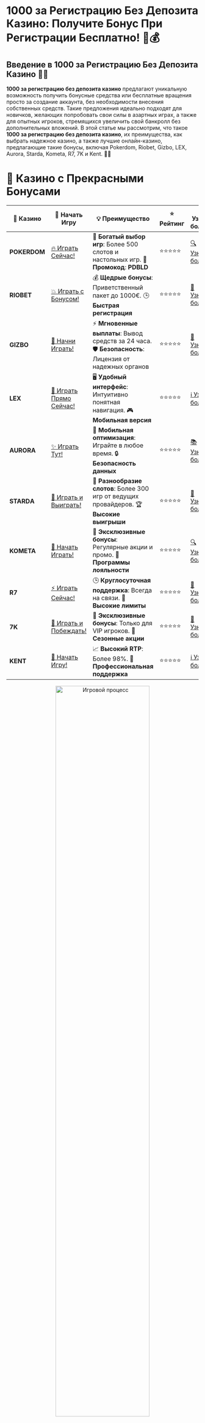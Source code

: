 # **1000 за Регистрацию Без Депозита Казино: Получите Бонус При Регистрации Бесплатно! 🎉💰**

## Введение в **1000 за Регистрацию Без Депозита Казино** 🎲✨

**1000 за регистрацию без депозита казино** предлагают уникальную возможность получить бонусные средства или бесплатные вращения просто за создание аккаунта, без необходимости внесения собственных средств. Такие предложения идеально подходят для новичков, желающих попробовать свои силы в азартных играх, а также для опытных игроков, стремящихся увеличить свой банкролл без дополнительных вложений. В этой статье мы рассмотрим, что такое **1000 за регистрацию без депозита казино**, их преимущества, как выбрать надежное казино, а также лучшие онлайн-казино, предлагающие такие бонусы, включая Pokerdom, Riobet, Gizbo, LEX, Aurora, Starda, Kometa, R7, 7K и Kent. 🚀💡

# 🌟 Казино с Прекрасными Бонусами

| 🎲 **Казино** | 🔗 **Начать Игру** | 💡 **Преимущество** | ⭐ **Рейтинг** | 🔗 **Узнать больше** | 🆕 **Новая информация** |
|--------------|---------------------|---------------------|----------------|----------------------|-------------------------|
| **POKERDOM**  | [🔥 Играть Сейчас!](https://brandplay.link/4k77v2yx) | 🎉 **Богатый выбор игр**: Более 500 слотов и настольных игр. 🎁 **Промокод**: **PDBLD** | ⭐⭐⭐⭐⭐ | [🔍 Узнать больше](https://brandplay.link/4k77v2yx) | 🏆 **Победители турниров** получают эксклюзивные подарки! |
| **RIOBET**    | [💥 Играть с Бонусом!](https://brandplay.link/7xBLTPyj) | 💰 **Щедрые бонусы**: Приветственный пакет до 1000€. 🕒 **Быстрая регистрация** | ⭐⭐⭐⭐⭐ | [📖 Узнать больше](https://brandplay.link/7xBLTPyj) | 💬 **Поддержка 24/7** для комфортной игры в любое время! |
| **GIZBO**     | [🚀 Начни Играть!](https://brandplay.link/bprXw4YV) | ⚡ **Мгновенные выплаты**: Вывод средств за 24 часа. 🛡️ **Безопасность**: Лицензия от надежных органов | ⭐⭐⭐⭐⭐ | [📝 Узнать больше](https://brandplay.link/bprXw4YV) | 🔒 **SSL-шифрование** для максимальной безопасности данных игроков. |
| **LEX**       | [💎 Играть Прямо Сейчас!](https://brandplay.link/zW4hdDFV) | 🖥️ **Удобный интерфейс**: Интуитивно понятная навигация. 🎮 **Мобильная версия** | ⭐⭐⭐⭐⭐ | [ℹ️ Узнать больше](https://brandplay.link/zW4hdDFV) | 📱 **Поддержка всех мобильных устройств** для удобства игры в любом месте. |
| **AURORA**    | [✨ Играть Тут!](https://10trafic-stat2.com/click/668546556bcc6313411604bd/6766/13032/subaccount) | 📱 **Мобильная оптимизация**: Играйте в любое время. 🔒 **Безопасность данных** | ⭐⭐⭐⭐⭐ | [📚 Узнать больше](https://10trafic-stat2.com/click/668546556bcc6313411604bd/6766/13032/subaccount) | 🌍 **Международная лицензия** на деятельность в разных странах. |
| **STARDА**    | [🎉 Играть и Выиграть!](https://brandplay.link/fB7xwRFL) | 🎰 **Разнообразие слотов**: Более 300 игр от ведущих провайдеров. 🏆 **Высокие выигрыши** | ⭐⭐⭐⭐⭐ | [🔎 Узнать больше](https://brandplay.link/fB7xwRFL) | 🎉 **Ежемесячные турниры** с крупными призами! |
| **KOMETA**    | [🎁 Начать Играть!](https://brandplay.link/8ZymQJV8) | 🎁 **Эксклюзивные бонусы**: Регулярные акции и промо. 🔄 **Программы лояльности** | ⭐⭐⭐⭐⭐ | [🔍 Узнать больше](https://brandplay.link/8ZymQJV8) | 🌟 **Персонализированные предложения** для долгосрочных игроков. |
| **R7**        | [⚡ Играть Сейчас!](https://brandplay.link/bMd3Yjsw) | 🕒 **Круглосуточная поддержка**: Всегда на связи. 💸 **Высокие лимиты** | ⭐⭐⭐⭐⭐ | [📖 Узнать больше](https://brandplay.link/bMd3Yjsw) | 🎯 **Рейтинг игроков** для лучших участников. |
| **7K**        | [🎯 Играть и Побеждать!](https://brandplay.link/BvQyFShp) | 🌟 **Эксклюзивные бонусы**: Только для VIP игроков. 🎉 **Сезонные акции** | ⭐⭐⭐⭐⭐ | [📝 Узнать больше](https://brandplay.link/BvQyFShp) | 🥇 **Особые привилегии** для постоянных игроков. |
| **KENT**      | [🔑 Начать Игру!](https://brandplay.link/Fv2WP3js) | 📈 **Высокий RTP**: Более 98%. 💼 **Профессиональная поддержка** | ⭐⭐⭐⭐⭐ | [ℹ️ Узнать больше](https://brandplay.link/Fv2WP3js) | 💬 **Поддержка на нескольких языках** для удобства игроков. |

<div align="center"> <img src="https://i.pinimg.com/originals/1d/b3/25/1db325483acbe642c6d4e6fdd73a4988.gif" alt="Игровой процесс" width="70%"> </div>
---

# 🚀 Быстрые Выигрыши и Поддержка

| 🎲 **Казино** | 🔗 **Начать Игру** | 💡 **Преимущество** | ⭐ **Рейтинг** | 🔗 **Узнать больше** | 🆕 **Новая информация** |
|--------------|---------------------|---------------------|----------------|----------------------|-------------------------|
| **GAMA**      | [🎯 Играть Прямо Сейчас!](https://brandplay.link/j6NMKsDz) | 🔍 **Интуитивный интерфейс**: Легкость использования. 🏅 **Престижные турниры** | ⭐⭐⭐⭐☆ | [🔎 Узнать больше](https://brandplay.link/j6NMKsDz) | 🏆 **Турниры с большими призами** каждый месяц. |
| **ONION**     | [💥 Играть и Выигрывать!](https://brandplay.link/zBGRVpQ9) | 🤑 **Низкие ставки**: Идеально для начинающих. 🔄 **Быстрые выводы** | ⭐⭐⭐⭐☆ | [🔍 Узнать больше](https://brandplay.link/zBGRVpQ9) | 🎮 **Казино для новичков** с простыми правилами. |
| **ЧЕМПИОН**   | [🏅 Играть в Турнире!](https://temon-gter.cfd/go/lRq?p80412p304504pcc44t17455) | 🏅 **Лояльная программа**: Награды за активность. 🎁 **Ежемесячные бонусы** | ⭐⭐⭐⭐☆ | [📖 Узнать больше](https://temon-gter.cfd/go/lRq?p80412p304504pcc44t17455) | 🥇 **Турниры и лояльность** — каждый шаг вознаграждается. |
| **VAVADA**    | [🚀 Играть Без Ожидания!](https://vavadapartner.pro/?promo=ea5c9275-6854-4505-94fc-95ab18221945-linkb2) | 🚀 **Быстрая регистрация**: Начните играть мгновенно. 🔐 **Безопасные транзакции** | ⭐⭐⭐⭐☆ | [📝 Узнать больше](https://vavadapartner.pro/?promo=ea5c9275-6854-4505-94fc-95ab18221945-linkb2) | 🏆 **Программа для новых игроков** с бонусами за регистрацию. |
| **FRIENDS**   | [🎉 Играть и Развлекаться!](https://gofriends.mba/linkb2) | 🤝 **Социальные игры**: Играйте с друзьями. 🌐 **Мультиплатформенность** | ⭐⭐⭐⭐☆ | [ℹ️ Узнать больше](https://gofriends.mba/linkb2) | 🎮 **Играйте с друзьями** и зарабатывайте бонусы за совместные действия. |
| **1WIN**      | [⚡ Играть и Выигрывать!](https://brandplay.link/smXVpBbG) | 🏆 **Спортивные ставки**: Широкий выбор видов спорта. 💵 **Высокие коэффициенты** | ⭐⭐⭐⭐☆ | [📚 Узнать больше](https://brandplay.link/smXVpBbG) | ⚽ **Бонусы на спортивные ставки** для активных игроков. |
| **DRIP**      | [💥 Играть Сразу!](https://drp-ircp01.com/c07e6a3db) | 🌐 **Инновационные игры**: Новейшие игровые технологии. 🛡️ **Высокая безопасность** | ⭐⭐⭐⭐☆ | [🔎 Узнать больше](https://drp-ircp01.com/c07e6a3db) | 🔧 **Инновационные функции** для удобства игры. |
| **JOYCASINO** | [🎰 Играть И Побеждать!](https://rpc30.call2me.pro/?/ru/registration?apkpop=0&partner=p24970p3291217pc98f) | 🎁 **Приятные бонусы**: Ежедневные акции и подарки. 🕹️ **Разнообразие игр** | ⭐⭐⭐⭐☆ | [🔍 Узнать больше](https://rpc30.call2me.pro/?/ru/registration?apkpop=0&partner=p24970p3291217pc98f) | 🎉 **Щедрые фриспины** для новых игроков. |
| **PLAYFORTUNA** | [🔥 Играть С Бонусом!](https://fortunapromo.net/alt/playfortuna/registration?0dc4a9362a71feb7e3f165fb8e766f70) | 🎉 **Регулярные акции**: Бонусы, фриспины и многое другое. 🏅 **Турниры** | ⭐⭐⭐⭐☆ | [📚 Узнать больше](https://fortunapromo.net/alt/playfortuna/registration?0dc4a9362a71feb7e3f165fb8e766f70) | 🎯 **Выгодные предложения** на популярные игры. |
| **SYKAA**     | [💸 Играть Сейчас!](https://s-two-way.com/?source=linkb2&pid=30697) | 💸 **Доступные ставки**: Идеально для новичков. 🎁 **Щедрые бонусы** | ⭐⭐⭐⭐☆ | [🔍 Узнать больше](https://s-two-way.com/?source=linkb2&pid=30697) | 💥 **Акции с большими бонусами** для новичков и опытных игроков. |

<div align="center"> <img src="https://schaeffers-cdn.s3.amazonaws.com/images/default-source/schaeffers-cdn-images/default-images/sectors/bigstock-casino-gambling-concept-with-f-369012793.jpg?sfvrsn=493ad806_4" alt="Игровой процесс" width="70%"> </div>
---

# 💸 Казино с Привлекательными Программами Лояльности

| 🎲 **Казино** | 🔗 **Начать Игру** | 💡 **Преимущество** | ⭐ **Рейтинг** | 🔗 **Узнать больше** | 🆕 **Новая информация** |
|--------------|---------------------|---------------------|----------------|----------------------|-------------------------|
| **KOMETA**    | [🎯 Начни Играть!](https://brandplay.link/8ZymQJV8) | 🎁 **Эксклюзивные бонусы**: Регулярные акции и промо. 🔄 **Программы лояльности** | ⭐⭐⭐⭐⭐ | [🔍 Узнать больше](https://brandplay.link/8ZymQJV8) | 🌟 **Персонализированные предложения** для долгосрочных игроков. |
| **1Xslots**   | [🏅 Играть Прямо Сейчас!](https://brandplay.link/hSB1khtr) | 🎉 **Множество акций**: Еженедельные бонусы и турниры. 🛡️ **Безопасность** | ⭐⭐⭐⭐⭐ | [📚 Узнать больше](https://brandplay.link/hSB1khtr) | 🏅 **Награды за активность**: участники программы лояльности получают специальные привилегии. |
| **R7**        | [🚀 Играть Сейчас!](https://brandplay.link/bMd3Yjsw) | 🕒 **Круглосуточная поддержка**: Всегда на связи. 💸 **Высокие лимиты** | ⭐⭐⭐⭐⭐ | [📖 Узнать больше](https://brandplay.link/bMd3Yjsw) | 💬 **VIP-поддержка** для постоянных игроков с приоритетом. |

<div align="center"> <img src="https://i.pinimg.com/originals/1d/b3/25/1db325483acbe642c6d4e6fdd73a4988.gif" alt="Игровой процесс" width="70%"> </div>
---

---

## Что такое **1000 за Регистрацию Без Депозита Казино**? 🧐🔍

**1000 за регистрацию без депозита казино** — это специальные бонусные предложения, которые предоставляют игрокам 1000 единиц валюты (рублей, долларов и т.д.) просто за регистрацию в казино. Эти бонусы можно использовать для игры в различные слоты, настольные игры и другие азартные развлечения без риска потерять собственные деньги.

### Основные виды бонусов без депозита 📝✅

1. **Бонусные средства**: Предоставляют фиксированную сумму денег для игры.
2. **Бесплатные спины**: Позволяют вращать барабаны выбранных слотов бесплатно.
3. **Фриспины и бонусные средства**: Комбинированные предложения, включающие как бесплатные вращения, так и дополнительные бонусные средства.
4. **Кэшбэк**: Возврат части проигранных средств за определенный период.
5. **Эксклюзивные бонусы**: Специальные предложения для VIP-игроков или участников акций.

---

## Преимущества **1000 за Регистрацию Без Депозита Казино** 🏆🎰

### 1. **Безрисковая игра** 🆓✔️

Игроки могут наслаждаться азартными играми и бонусными предложениями без риска потерять собственные деньги. Это отличный способ протестировать казино и его игры перед тем, как внести депозит.

### 2. **Ознакомление с платформой** 🎮📚

Бонусы без депозита позволяют игрокам ознакомиться с интерфейсом казино, ассортиментом игр и качеством обслуживания клиентов без финансовых вложений.

### 3. **Возможность выиграть реальные деньги** 💸🎯

Хотя шансы на выигрыш могут быть ниже, чем при игре на реальные деньги, все же есть возможность получить реальные призы без вложений. Это увеличивает мотивацию и делает игру более увлекательной.

### 4. **Отличный старт для новичков** 🌟🚀

Новички могут начать свой игровой путь без финансовых вложений, что помогает лучше понять механику азартных игр и разработать собственные стратегии.

---

## Как выбрать надежное **казино с 1000 за регистрацию без депозита**? 🧐✅

### 1. **Проверка лицензии и регулирования** 🏢🔍

Убедитесь, что казино имеет действующую лицензию от авторитетного регулятора, такого как Malta Gaming Authority (MGA), UK Gambling Commission или Curacao eGaming. Это гарантирует безопасность и честность игры.

### 2. **Репутация и отзывы** 📝⭐

Читайте отзывы других игроков и рейтинги казино. Надежные казино обычно имеют положительные отзывы и высокие оценки от пользователей.

### 3. **Ассортимент игр** 🎮🎰

Выбирайте казино с широким выбором игр от проверенных провайдеров. Это обеспечит разнообразие и высокое качество игрового процесса.

### 4. **Условия бонусов** 📜🔍

Внимательно изучите условия использования бонусов без депозита. Обратите внимание на требования по отыгрышу, максимальные суммы выигрыша и доступные игры для бонусов.

### 5. **Поддержка клиентов** 📞💬

Надежное казино должно предлагать качественную поддержку клиентов через различные каналы связи, такие как чат, электронная почта или телефон, доступную 24/7.

---

## Лучшие онлайн-казино с **1000 за Регистрацию Без Депозита** 🏅🎲

### 1. **Pokerdom** 🏆🎰

#### Основные характеристики:
- **Лицензия:** Curacao eGaming
- **Ассортимент игр:** Слоты, покер, рулетка, живое казино
- **Бонусы:** Приветственный бонус до $500 + 100 бесплатных спинов
- **Методы оплаты:** Банковские карты, электронные кошельки, криптовалюты
- **Поддержка клиентов:** 24/7 через чат и электронную почту

#### Преимущества:
- **Интеграция с покерной платформой:** Идеально подходит для любителей покера.
- **Широкий выбор игр:** Включая **1000 за регистрацию без депозита** на популярных слотах.
- **Высокие лимиты на ставки и быстрые выплаты:** Подходит для игроков с крупными бюджетами.
- **Быстрые выплаты:** Эффективная система вывода средств.

---

### 2. **Riobet** 🎮💎

#### Основные характеристики:
- **Лицензия:** Malta Gaming Authority (MGA)
- **Ассортимент игр:** Слоты, настольные игры, спортивные ставки, живое казино
- **Бонусы:** Приветственный пакет до €1000 + 200 бесплатных спинов
- **Методы оплаты:** Visa, MasterCard, PayPal, Skrill
- **Поддержка клиентов:** Чат и телефон

#### Преимущества:
- **Интеграция спортивных ставок и казино:** Идеально для тех, кто любит ставить на спорт.
- **Высокое качество обслуживания клиентов:** Профессиональная и быстрая поддержка.
- **Регулярные акции и турниры:** Повышают шансы на выигрыш и делают игру более интересной.
- **Надежность и безопасность:** Лицензия MGA гарантирует честность игр.

---

### 3. **Gizbo** 💰🎉

#### Основные характеристики:
- **Лицензия:** UK Gambling Commission
- **Ассортимент игр:** Слоты, рулетка, блэкджек, живое казино
- **Бонусы:** Приветственный бонус до £500 + 50 бесплатных спинов
- **Методы оплаты:** Банковские карты, электронные кошельки, криптовалюты
- **Поддержка клиентов:** 24/7 через чат и электронную почту

#### Преимущества:
- **Многообразие игр от топовых провайдеров:** Отличный выбор для всех типов игроков.
- **Быстрые выплаты и разнообразные методы депозита:** Удобство и скорость транзакций.
- **Надежная система безопасности:** Современные технологии шифрования данных.
- **Программа лояльности:** Вознаграждения для постоянных игроков.

---

### 4. **LEX** 🦁✨

#### Основные характеристики:
- **Лицензия:** Curacao eGaming
- **Ассортимент игр:** Слоты, покер, рулетка, живое казино
- **Бонусы:** Приветственный бонус до $300 + 150 бесплатных спинов
- **Методы оплаты:** Visa, MasterCard, Neteller, Skrill
- **Поддержка клиентов:** 24/7 через чат и электронную почту

#### Преимущества:
- **Оптимизировано для мобильных устройств:** Отличная работа на смартфонах и планшетах.
- **Большой выбор игр от ведущих провайдеров:** Включая популярные слоты с фриспинами.
- **Отличное качество графики и интерфейса:** Удобный и привлекательный дизайн.
- **Высокие лимиты на ставки:** Подходит для хайроллеров.

---

### 5. **Aurora** 🏅🎲

#### Основные характеристики:
- **Лицензия:** Malta Gaming Authority (MGA)
- **Ассортимент игр:** Слоты, настольные игры, видеопокер, живое казино
- **Бонусы:** Приветственный бонус до €400 + 100 бесплатных спинов
- **Методы оплаты:** Банковские карты, электронные кошельки, банковские переводы
- **Поддержка клиентов:** Чат и электронная почта

#### Преимущества:
- **Один из старейших и самых надёжных операторов:** Высокий уровень доверия среди игроков.
- **Инновационные игры и эксклюзивные предложения:** Постоянное обновление ассортимента.
- **Высокие лимиты на ставки и быстрые выплаты:** Подходит для игроков, желающих делать крупные ставки.
- **Быстрые выплаты:** Эффективная система обработки запросов на вывод.

---

### 6. **Starda** 🎰🦊

#### Основные характеристики:
- **Лицензия:** Curacao eGaming
- **Ассортимент игр:** Слоты, рулетка, блэкджек, живое казино
- **Бонусы:** Приветственный бонус до $250 + 75 бесплатных спинов
- **Методы оплаты:** Visa, MasterCard, Skrill, Neteller
- **Поддержка клиентов:** 24/7 через чат и электронную почту

#### Преимущества:
- **Интерактивная игровая платформа с миссиями и наградами:** Увлекательный игровой процесс.
- **Широкий выбор игр от топовых провайдеров:** Высококачественные слоты и настольные игры.
- **Отличное обслуживание клиентов и быстрая поддержка:** Профессиональная и оперативная помощь.
- **Надежность и безопасность:** Современные технологии защиты данных.

---

### 7. **Kometa** 🎮💎

#### Основные характеристики:
- **Лицензия:** Malta Gaming Authority (MGA)
- **Ассортимент игр:** Слоты, покер, рулетка, живое казино
- **Бонусы:** Приветственный бонус до $600 + 200 бесплатных спинов
- **Методы оплаты:** Банковские карты, электронные кошельки, криптовалюты
- **Поддержка клиентов:** 24/7 через чат и электронную почту

#### Преимущества:
- **Большой выбор слотов и настольных игр:** Подходит для игроков с разными предпочтениями.
- **Поддержка криптовалют для быстрого вывода средств:** Удобство и скорость транзакций.
- **Регулярные акции и бонусы для постоянных игроков:** Повышают шансы на выигрыш.
- **Высокие стандарты безопасности:** Защита личных и финансовых данных.

---

### 8. **R7** 🐼👑

#### Основные характеристики:
- **Лицензия:** Malta Gaming Authority (MGA)
- **Ассортимент игр:** Слоты, настольные игры, видеопокер, живое казино
- **Бонусы:** Приветственный бонус до €500 + 150 бесплатных спинов
- **Методы оплаты:** Visa, MasterCard, Skrill, Neteller
- **Поддержка клиентов:** 24/7 через чат и электронную почту

#### Преимущества:
- **Удобный интерфейс и приятный дизайн:** Легкость навигации и эстетика.
- **Высокие стандарты безопасности и честности:** Надежные технологии шифрования.
- **Программа лояльности и VIP-услуги:** Вознаграждения для постоянных игроков.
- **Большой выбор игр от проверенных провайдеров:** Высокое качество игрового процесса.

---

### 9. **7K** 🎲💼

#### Основные характеристики:
- **Лицензия:** UK Gambling Commission
- **Ассортимент игр:** Слоты, рулетка, блэкджек, живое казино
- **Бонусы:** Приветственный бонус до £700 + 300 бесплатных спинов
- **Методы оплаты:** Банковские карты, электронные кошельки, банковские переводы
- **Поддержка клиентов:** Чат и телефон

#### Преимущества:
- **Интеграция спортивных ставок и казино:** Идеально для любителей спорта и азартных игр.
- **Широкий выбор демо-слотов и провайдеров:** Большой ассортимент и высокое качество игр.
- **Надёжное и быстрое обслуживание:** Эффективная поддержка клиентов.
- **Высокие лимиты на ставки:** Подходит для хайроллеров.

---

### 10. **Kent** 🎰🔄

#### Основные характеристики:
- **Лицензия:** Malta Gaming Authority (MGA)
- **Ассортимент игр:** Слоты, настольные игры, видеопокер, живое казино
- **Бонусы:** Приветственный бонус до €600 + 250 бесплатных спинов
- **Методы оплаты:** Visa, MasterCard, Skrill, Neteller, криптовалюты
- **Поддержка клиентов:** 24/7 через чат и электронную почту

#### Преимущества:
- **Современный дизайн и удобный интерфейс:** Привлекательная и интуитивно понятная платформа.
- **Большой выбор игр от проверенных провайдеров:** Высокое качество игрового процесса.
- **Высокие лимиты на депозиты и быстрые выплаты:** Удобство и эффективность транзакций.
- **Регулярные акции и бонусы:** Повышают шансы на выигрыш и делают игру более интересной.

---

## Как воспользоваться **бонусом 1000 за регистрацию без депозита**? 🧠💡

### 1. **Регистрация в онлайн-казино** 🏢✅

Для получения бонуса необходимо зарегистрироваться в одном из лучших онлайн-казино, таких как Pokerdom, Riobet или Gizbo. При регистрации обычно требуется предоставить основные данные, такие как имя, адрес электронной почты и номер телефона.

### 2. **Получение бонуса без депозита** 🎁🆓

После регистрации перейдите в раздел "Бонусы" или "Акции" и выберите предложение **1000 за регистрацию без депозита**. Бонус может быть автоматически зачислен на ваш счет или потребовать ввода специального промокода.

### 3. **Выбор игры и использование бонуса** 🎰🔄

Выберите интересующую вас игру из ассортимента казино и начните играть с использованием полученных бонусных средств или бесплатных спинов. Это позволит вам протестировать игру и попробовать выиграть реальные деньги без дополнительных затрат.

### 4. **Выполнение условий отыгрыша** 📜🔍

Чтобы вывести выигранные средства, необходимо выполнить условия отыгрыша, которые обычно включают оборот бонусной суммы определенное количество раз. Внимательно изучите условия бонуса, чтобы избежать недоразумений.

---

## Стратегии для успешной игры в **казино с 1000 за Регистрацию Без Депозита** 🧠💡

### 1. **Управление банкроллом** 💳📊

Определите свой бюджет перед началом игры и придерживайтесь его. Разделите свой банкролл на небольшие суммы для каждой игровой сессии, чтобы продлить удовольствие и снизить риски.

### 2. **Выбор правильных игр** 🎯💰

Используйте бонусные средства на слотах с высоким RTP (процент возврата игроку) и популярными бонусными функциями. Это увеличит ваши шансы на выигрыш.

### 3. **Использование бонусов и акций** 🎁✨

Многие казино предлагают дополнительные бонусы и акции для постоянных игроков. Используйте эти предложения, чтобы увеличить свой банкролл и получить дополнительные шансы на выигрыш.

### 4. **Изучение таблицы выплат** 📚🔍

Ознакомьтесь с таблицей выплат выбранной игры, чтобы понять, какие комбинации символов приносят наибольшие выигрыши и какие бонусные функции доступны в игре.

### 5. **Игра с умом** 🧠🔍

Не пытайтесь отыграться после проигрыша и избегайте азартных игр под влиянием эмоций. Играйте осознанно и придерживайтесь своих стратегий.

---

## Безопасность и ответственность при использовании **казино с 1000 за Регистрацию Без Депозита** 🔒🛡️

### 1. **Выбор надежного казино** 🏢✅

Убедитесь, что выбранное казино имеет действующую лицензию от авторитетного регулятора и положительные отзывы от игроков. Это гарантирует безопасность ваших данных и честность игр.

### 2. **Играйте ответственно** 🧘‍♂️🕰️

Хотя бонус **1000 за регистрацию без депозита** не требует вложений, важно контролировать время и усилия, потраченные на игру. Установите для себя лимиты и придерживайтесь их, чтобы избежать игровой зависимости.

### 3. **Использование инструментов самоконтроля** 📅⏰

Многие онлайн-казино предлагают инструменты для установки лимитов по депозитам, ставкам и времени игры. Используйте эти инструменты, чтобы поддерживать контроль над своей игрой и предотвращать возможные проблемы.

---

## Заключение: Получите **1000 за Регистрацию Без Депозита** и Начните Играть Бесплатно Сегодня! 🏁🎉

**1000 за регистрацию без депозита казино** предоставляют отличный способ начать игровой путь без финансовых вложений. Они позволяют познакомиться с платформой, протестировать игры и, возможно, выиграть реальные деньги без риска. Следуйте нашим советам по выбору надежного казино, используйте бонусы ответственно и наслаждайтесь игровым процессом. Удачи и больших выигрышей! 🍀💰🎰

---

## Часто задаваемые вопросы (FAQ) ❓📚

### 1. Что такое **1000 за Регистрацию Без Депозита Казино**? 🎰🌐

**1000 за регистрация без депозита казино** — это специальные бонусные предложения, которые предоставляют игрокам 1000 единиц валюты просто за регистрацию в казино, без необходимости внесения депозита. Это могут быть бонусные средства или бесплатные спины, которые можно использовать для игры в определенные азартные игры.

### 2. Как получить **1000 за Регистрацию Без Депозита**? 🆓🎁

Для получения бонуса необходимо зарегистрироваться в одном из онлайн-казино, предлагающих такие бонусы. После регистрации бонус может быть автоматически зачислен на ваш счет или потребовать ввода специального промокода. Иногда бонус предоставляется за выполнение простых условий, таких как подтверждение электронной почты.

### 3. Можно ли вывести выигранные средства с бонуса без депозита? 💸❓

Да, можно, но для этого необходимо выполнить условия отыгрыша, указанные в правилах бонуса. Обычно это включает оборот бонусной суммы определенное количество раз. Важно внимательно изучить условия бонуса, чтобы избежать неожиданных требований.

### 4. Какие преимущества у **казино с 1000 за Регистрацию Без Депозита**? 💡✨

Основные преимущества включают возможность игры без финансовых рисков, увеличение шансов на выигрыш, ознакомление с новыми играми и провайдерами, а также участие в специальных акциях и турнирах с дополнительными бонусами.

### 5. Есть ли риски при использовании **казино с 1000 за Регистрацию Без Депозита**? ⚠️🔍

Основные риски связаны с выполнением условий отыгрыша и возможными ограничениями на вывод средств. Важно выбирать надежные казино и внимательно читать условия бонусов, чтобы избежать неожиданных требований и ограничений.

---

**Наслаждайтесь игрой и удачи вам в мире казино с 1000 за регистрацию без депозита! 🎰💎✨**
